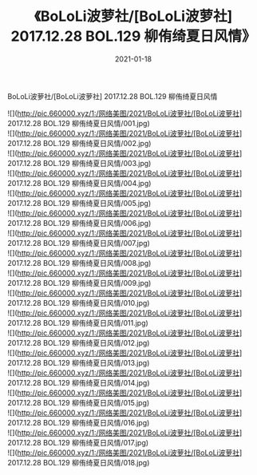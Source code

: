 ﻿---
layout: post
title:  《BoLoLi波萝社/[BoLoLi波萝社] 2017.12.28 BOL.129 柳侑绮夏日风情》
date:   2021-01-18
img: http://pic.660000.xyz/1:/网络美图/2021/BoLoLi波萝社/[BoLoLi波萝社] 2017.12.28 BOL.129 柳侑绮夏日风情/000.jpg
categories: [美女, 清纯, 唯美]
---

BoLoLi波萝社/[BoLoLi波萝社] 2017.12.28 BOL.129 柳侑绮夏日风情

 ![](http://pic.660000.xyz/1:/网络美图/2021/BoLoLi波萝社/[BoLoLi波萝社] 2017.12.28 BOL.129 柳侑绮夏日风情/001.jpg) <br>![](http://pic.660000.xyz/1:/网络美图/2021/BoLoLi波萝社/[BoLoLi波萝社] 2017.12.28 BOL.129 柳侑绮夏日风情/002.jpg) <br>![](http://pic.660000.xyz/1:/网络美图/2021/BoLoLi波萝社/[BoLoLi波萝社] 2017.12.28 BOL.129 柳侑绮夏日风情/003.jpg) <br>![](http://pic.660000.xyz/1:/网络美图/2021/BoLoLi波萝社/[BoLoLi波萝社] 2017.12.28 BOL.129 柳侑绮夏日风情/004.jpg) <br>![](http://pic.660000.xyz/1:/网络美图/2021/BoLoLi波萝社/[BoLoLi波萝社] 2017.12.28 BOL.129 柳侑绮夏日风情/005.jpg) <br>![](http://pic.660000.xyz/1:/网络美图/2021/BoLoLi波萝社/[BoLoLi波萝社] 2017.12.28 BOL.129 柳侑绮夏日风情/006.jpg) <br>![](http://pic.660000.xyz/1:/网络美图/2021/BoLoLi波萝社/[BoLoLi波萝社] 2017.12.28 BOL.129 柳侑绮夏日风情/007.jpg) <br>![](http://pic.660000.xyz/1:/网络美图/2021/BoLoLi波萝社/[BoLoLi波萝社] 2017.12.28 BOL.129 柳侑绮夏日风情/008.jpg) <br>![](http://pic.660000.xyz/1:/网络美图/2021/BoLoLi波萝社/[BoLoLi波萝社] 2017.12.28 BOL.129 柳侑绮夏日风情/009.jpg) <br>![](http://pic.660000.xyz/1:/网络美图/2021/BoLoLi波萝社/[BoLoLi波萝社] 2017.12.28 BOL.129 柳侑绮夏日风情/010.jpg) <br>![](http://pic.660000.xyz/1:/网络美图/2021/BoLoLi波萝社/[BoLoLi波萝社] 2017.12.28 BOL.129 柳侑绮夏日风情/011.jpg) <br>![](http://pic.660000.xyz/1:/网络美图/2021/BoLoLi波萝社/[BoLoLi波萝社] 2017.12.28 BOL.129 柳侑绮夏日风情/012.jpg) <br>![](http://pic.660000.xyz/1:/网络美图/2021/BoLoLi波萝社/[BoLoLi波萝社] 2017.12.28 BOL.129 柳侑绮夏日风情/013.jpg) <br>![](http://pic.660000.xyz/1:/网络美图/2021/BoLoLi波萝社/[BoLoLi波萝社] 2017.12.28 BOL.129 柳侑绮夏日风情/014.jpg) <br>![](http://pic.660000.xyz/1:/网络美图/2021/BoLoLi波萝社/[BoLoLi波萝社] 2017.12.28 BOL.129 柳侑绮夏日风情/015.jpg) <br>![](http://pic.660000.xyz/1:/网络美图/2021/BoLoLi波萝社/[BoLoLi波萝社] 2017.12.28 BOL.129 柳侑绮夏日风情/016.jpg) <br>![](http://pic.660000.xyz/1:/网络美图/2021/BoLoLi波萝社/[BoLoLi波萝社] 2017.12.28 BOL.129 柳侑绮夏日风情/017.jpg) <br>![](http://pic.660000.xyz/1:/网络美图/2021/BoLoLi波萝社/[BoLoLi波萝社] 2017.12.28 BOL.129 柳侑绮夏日风情/018.jpg) <br>